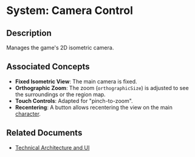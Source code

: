 # System: Camera Control

## Description
Manages the game's 2D isometric camera.

## Associated Concepts
- **Fixed Isometric View**: The main camera is fixed.
- **Orthographic Zoom**: The zoom (`orthographicSize`) is adjusted to see the surroundings or the region map.
- **Touch Controls**: Adapted for "pinch-to-zoom".
- **Recentering**: A button allows recentering the view on the main [character](../Entities/Character.md).

## Related Documents
- [Technical Architecture and UI](../Design/ArchitectureAndUI.md)
